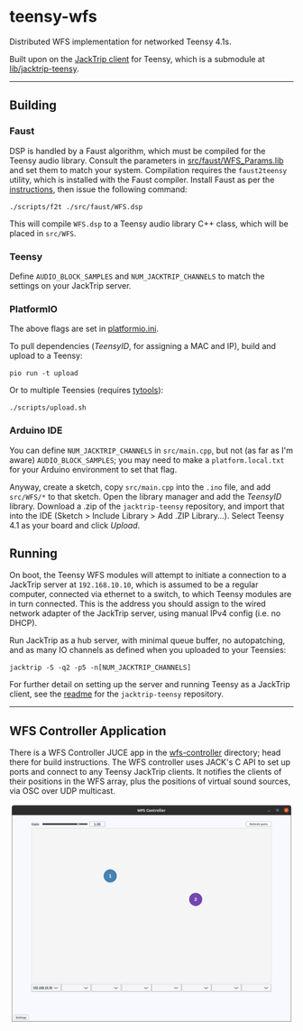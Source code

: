 # teensy-wfs

Distributed WFS implementation for networked Teensy 4.1s.

Built upon on the [JackTrip client](https://github.com/hatchjaw/jacktrip-teensy) 
for Teensy, which is a submodule at [lib/jacktrip-teensy](lib/jacktrip-teensy).

---

## Building

### Faust

DSP is handled by a Faust algorithm, which must be compiled for the Teensy
audio library. Consult the parameters in
[src/faust/WFS_Params.lib](src/faust/WFS_Params.lib) and set them to match your
system. Compilation requires the `faust2teensy` utility, which is installed with
the Faust compiler. Install Faust as per the
[instructions](https://github.com/grame-cncm/faust/wiki/BuildingSimple), then
issue the following command:

```shell
./scripts/f2t ./src/faust/WFS.dsp
```

This will compile `WFS.dsp` to a Teensy audio library C++ class, which will be 
placed in `src/WFS`.

### Teensy

Define `AUDIO_BLOCK_SAMPLES` and `NUM_JACKTRIP_CHANNELS` to match the settings
on your JackTrip server. 

### PlatformIO

The above flags are set in [platformio.ini](platformio.ini).

To pull dependencies (_TeensyID_, for assigning a MAC and IP),
build and upload to a Teensy:

```shell
pio run -t upload
```

Or to multiple Teensies (requires [tytools](https://github.com/Koromix/tytools)):

```shell
./scripts/upload.sh
```

### Arduino IDE

You can define `NUM_JACKTRIP_CHANNELS` in `src/main.cpp`, but not (as far as
I'm aware) `AUDIO_BLOCK_SAMPLES`; you may need to make a
`platform.local.txt` for your Arduino environment to set that flag.

Anyway, create a sketch, copy `src/main.cpp` into the `.ino` file, and add 
`src/WFS/*` to that sketch. Open the library manager and add the _TeensyID_ 
library. Download a .zip of the `jacktrip-teensy` repository, and import that 
into the IDE (Sketch > Include Library > Add .ZIP Library...). Select Teensy 
4.1 as your board and click _Upload_.

## Running

On boot, the Teensy WFS modules will attempt to initiate a connection to a 
JackTrip server at `192.168.10.10`, which is assumed to be a regular computer,
connected via ethernet to a switch, to which Teensy modules are in turn 
connected.
This is the address you should assign to the wired network adapter of the 
JackTrip server, using manual IPv4 config (i.e. no DHCP).

Run JackTrip as a hub server, with minimal queue buffer, no autopatching,
and as many IO channels as defined when you uploaded to your Teensies:

```shell
jacktrip -S -q2 -p5 -n[NUM_JACKTRIP_CHANNELS]
```

For further detail on setting up the server and running Teensy as a 
JackTrip client, see the 
[readme](https://github.com/hatchjaw/jacktrip-teensy/blob/main/README.md) for 
the `jacktrip-teensy` repository.

---

## WFS Controller Application

There is a WFS Controller JUCE app in the [wfs-controller](wfs-controller)
directory; head there for build instructions. 
The WFS controller uses JACK's C API to set up ports and connect to any
Teensy JackTrip clients. It notifies the clients of their positions in the
WFS array, plus the positions of virtual sound sources, via OSC over UDP
multicast.

![WFS Controller](notes/wfs-controller.png)